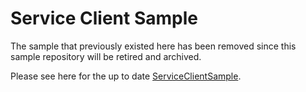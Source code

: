 # Service Client Sample
The sample that previously existed here has been removed since this sample repository will be retired and archived.

Please see here for the up to date [ServiceClientSample](https://github.com/Azure/azure-iot-sdk-csharp/tree/main/iothub/service/samples/getting%20started/ServiceClientSample).
